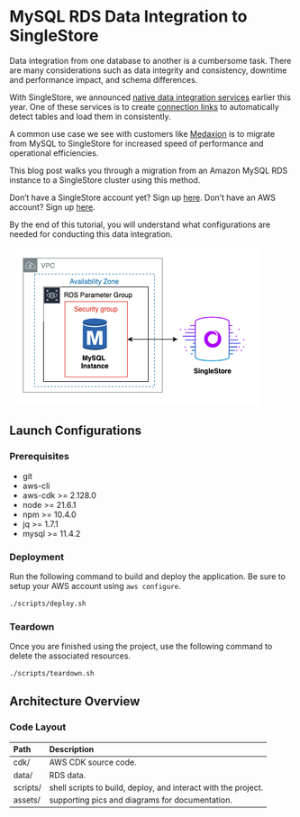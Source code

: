 # MySQL RDS Data Integration to SingleStore

Data integration from one database to another is a cumbersome task. There are many considerations such as data integrity and consistency, downtime and performance impact, and schema differences. 

With SingleStore, we announced [native data integration services](https://www.singlestore.com/blog/introducing-native-data-integration-services/) earlier this year. One of these services is to create [connection links](https://docs.singlestore.com/db/v8.7/security/authentication/configuring-and-using-connection-links/) to automatically detect tables and load them in consistently.

A common use case we see with customers like [Medaxion](https://www.singlestore.com/blog/case-study-medaxion-analytics-medtech/) is to migrate from MySQL to SingleStore for increased speed of performance and operational efficiencies.

This blog post walks you through a migration from an Amazon MySQL RDS instance to a SingleStore cluster using this method. 

Don’t have a SingleStore account yet? Sign up [here](https://www.singlestore.com/cloud-trial/?utm_source=kevin-tran).
Don’t have an AWS account? Sign up [here](https://signin.aws.amazon.com/signup?request_type=register).

By the end of this tutorial, you will understand what configurations are needed for conducting this data integration.

![Architecture Diagram](architecture-diagram.png)

## Launch Configurations

### Prerequisites

- git
- aws-cli
- aws-cdk >= 2.128.0
- node >= 21.6.1
- npm >= 10.4.0
- jq >= 1.7.1
- mysql >= 11.4.2

### Deployment

Run the following command to build and deploy the application. Be sure to setup your AWS account using `aws configure`.

```bash
./scripts/deploy.sh
```

### Teardown

Once you are finished using the project, use the following command to delete the associated resources.

```bash
./scripts/teardown.sh
```

## Architecture Overview

### Code Layout

| Path                 | Description                                                    |
| :------------------- | :------------------------------------------------------------- |
| cdk/                 | AWS CDK source code.                                           |
| data/                | RDS data.                                                      |
| scripts/             | shell scripts to build, deploy, and interact with the project. |
| assets/              | supporting pics and diagrams for documentation.                |
